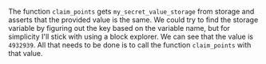 The function `claim_points` gets `my_secret_value_storage` from storage and asserts that the provided value is the same.
We could try to find the storage variable by figuring out the key based on the variable name, but for simplicity I'll stick with using a block explorer.
We can see that the value is `4932939`.
All that needs to be done is to call the function `claim_points` with that value.
